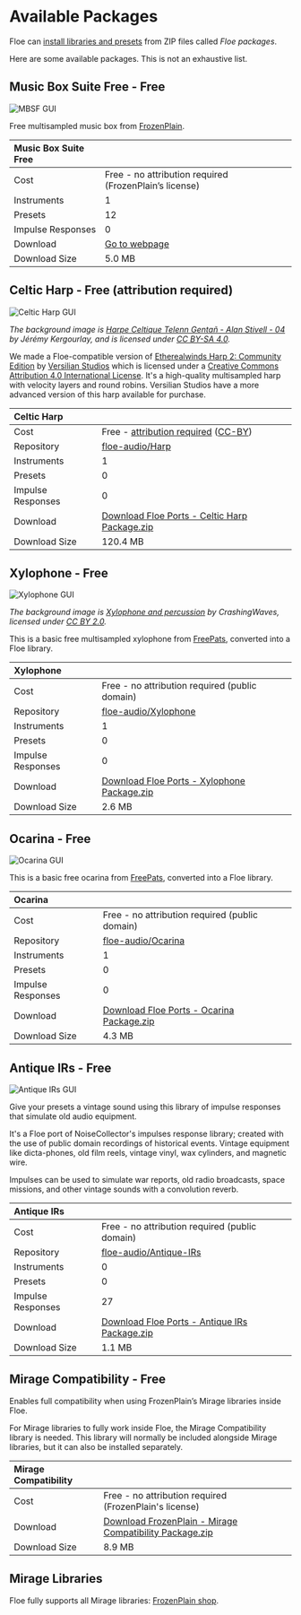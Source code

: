 <!--
SPDX-FileCopyrightText: 2025 Sam Windell
SPDX-License-Identifier: GPL-3.0-or-later
-->

# Available Packages

Floe can [install libraries and presets](./install-packages.md) from ZIP files called _Floe packages_.

Here are some available packages. This is not an exhaustive list.

## Music Box Suite Free - Free

![MBSF GUI](../images/mbsf-gui.png)

Free multisampled music box from [FrozenPlain](https://www.frozenplain.com/).

| Music Box Suite Free | |
|:--|:--|
| Cost | Free - no attribution required (FrozenPlain’s license) |
| Instruments | 1 |
| Presets | 12 |
| Impulse Responses | 0 |
| Download | [Go to webpage](https://www.frozenplain.com/product/music-box-suite-free) |
| Download Size | 5.0 MB |

## Celtic Harp - Free (attribution required)

![Celtic Harp GUI](../images/harp-gui.png)

_The background image is [Harpe Celtique Telenn Gentañ - Alan Stivell - 04](https://commons.wikimedia.org/wiki/File:Harpe_Celtique_Telenn_Genta%C3%B1_-_Alan_Stivell_-_04.jpg) by Jérémy Kergourlay, and is licensed under [CC BY-SA 4.0](https://creativecommons.org/licenses/by-sa/4.0/deed.en)._

We made a Floe-compatible version of [Etherealwinds Harp 2: Community Edition](https://versilian-studios.com/etherealwinds-harp/) by [Versilian Studios](https://versilian-studios.com/) which is licensed under a [Creative Commons Attribution 4.0 International License](https://creativecommons.org/licenses/by/4.0/deed.en). It's a high-quality multisampled harp with velocity layers and round robins. Versilian Studios have a more advanced version of this harp available for purchase.

| Celtic Harp | |
|:--|:--|
| Cost | Free -  [attribution required](../usage/attribution.md) ([CC-BY](https://creativecommons.org/licenses/by/4.0/deed.en)) |
| Repository | [floe-audio/Harp](https://github.com/floe-audio/Harp) |
| Instruments | 1 |
| Presets | 0 |
| Impulse Responses | 0 |
| Download | [Download Floe Ports - Celtic Harp Package.zip](https://github.com/floe-audio/Harp/releases/download/v1.3/Floe.Ports.-.Celtic.Harp.Package.zip) |
| Download Size | 120.4 MB |


## Xylophone - Free

![Xylophone GUI](../images/xylophone-gui.png)

_The background image is [Xylophone and percussion](https://www.flickr.com/photos/crashingwaves/688290359) by CrashingWaves, licensed under [CC BY 2.0](https://creativecommons.org/licenses/by/2.0/)._

This is a basic free multisampled xylophone from [FreePats](https://freepats.zenvoid.org/), converted into a Floe library.

| Xylophone | |
|:--|:--|
| Cost | Free - no attribution required (public domain) |
| Repository | [floe-audio/Xylophone](https://github.com/floe-audio/Xylophone) |
| Instruments | 1 |
| Presets | 0 |
| Impulse Responses | 0 |
| Download | [Download Floe Ports - Xylophone Package.zip](https://github.com/floe-audio/Xylophone/releases/download/v1.3/Floe.Ports.-.Xylophone.Package.zip) |
| Download Size | 2.6 MB |


## Ocarina - Free

![Ocarina GUI](../images/ocarina-gui.png)

This is a basic free ocarina from [FreePats](https://freepats.zenvoid.org/), converted into a Floe library.

| Ocarina | |
|:--|:--|
| Cost | Free - no attribution required (public domain) |
| Repository | [floe-audio/Ocarina](https://github.com/floe-audio/Ocarina) |
| Instruments | 1 |
| Presets | 0 |
| Impulse Responses | 0 |
| Download | [Download Floe Ports - Ocarina Package.zip](https://github.com/floe-audio/Ocarina/releases/download/v1.3/Floe.Ports.-.Ocarina.Package.zip) |
| Download Size | 4.3 MB |


## Antique IRs - Free

![Antique IRs GUI](../images/antique-irs-gui.png)

Give your presets a vintage sound using this library of impulse responses that simulate old audio equipment.

It's a Floe port of NoiseCollector's impulses response library; created with the use of public domain recordings of historical events. Vintage equipment like dicta-phones, old film reels, vintage vinyl, wax cylinders, and magnetic wire.

Impulses can be used to simulate war reports, old radio broadcasts, space missions, and other vintage sounds with a convolution reverb.

| Antique IRs | |
|:--|:--|
| Cost | Free - no attribution required (public domain) |
| Repository | [floe-audio/Antique-IRs](https://github.com/floe-audio/Antique-IRs) |
| Instruments | 0 |
| Presets | 0 |
| Impulse Responses | 27 |
| Download | [Download Floe Ports - Antique IRs Package.zip](https://github.com/floe-audio/Antique-IRs/releases/download/v1.0/Floe.Ports.-.Antique.IRs.Package.zip) |
| Download Size | 1.1 MB |


## Mirage Compatibility - Free

Enables full compatibility when using FrozenPlain’s Mirage libraries inside Floe.

For Mirage libraries to fully work inside Floe, the Mirage Compatibility library is needed. This library will normally be included alongside Mirage libraries, but it can also be installed separately.

| Mirage Compatibility | |
|:--|:--|
| Cost | Free - no attribution required (FrozenPlain's license) |
| Download | [Download FrozenPlain - Mirage Compatibility Package.zip](https://github.com/FrozenPlain/floe-mirage-compatibility/releases/download/v1.1/FrozenPlain.-.Mirage.Compatibility.Package.zip) |
| Download Size | 8.9 MB |

## Mirage Libraries
Floe fully supports all Mirage libraries: [FrozenPlain shop](https://www.frozenplain.com/products).

